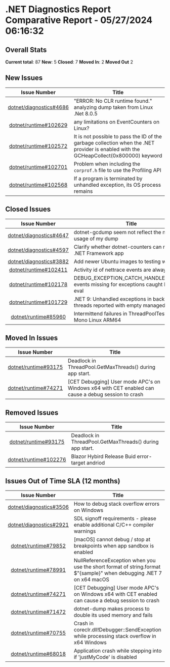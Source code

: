 # .NET Diagnostics Report Comparative Report - 05/27/2024 06:16:32

## Overall Stats

**Current total**: 87
**New**: 5
**Closed**: 7
**Moved In**: 2
**Moved Out** 2

## New Issues

| **Issue Number** | **Title** |
| :--------------: | --------- |
| [dotnet/diagnostics#4686](https://github.com/dotnet/diagnostics/issues/4686) | "ERROR: No CLR runtime found." analyzing dump taken from Linux .Net 8.0.5 |
| [dotnet/runtime#102629](https://github.com/dotnet/runtime/issues/102629) | any limitations on EventCounters on Linux? |
| [dotnet/runtime#102572](https://github.com/dotnet/runtime/issues/102572) | It is not possible to pass the ID of the garbage collection when the .NET provider is enabled with the GCHeapCollect(0x800000) keyword |
| [dotnet/runtime#102701](https://github.com/dotnet/runtime/issues/102701) | Problem when including the `corprof.h` file to use the Profiling API |
| [dotnet/runtime#102568](https://github.com/dotnet/runtime/issues/102568) | If a program is terminated by unhandled exception, its OS process remains |

## Closed Issues

| **Issue Number** | **Title** |
| :--------------: | --------- |
| [dotnet/diagnostics#4647](https://github.com/dotnet/diagnostics/issues/4647) | dotnet-gcdump seem not reflect the memory usage of my dump |
| [dotnet/diagnostics#4597](https://github.com/dotnet/diagnostics/issues/4597) | Clarify whether dotnet-counters can monitor .NET Framework app |
| [dotnet/diagnostics#3882](https://github.com/dotnet/diagnostics/issues/3882) | Add newer Ubuntu images to testing workflows. |
| [dotnet/runtime#102411](https://github.com/dotnet/runtime/issues/102411) | Activity id of nettrace events are always 0   |
| [dotnet/runtime#102178](https://github.com/dotnet/runtime/issues/102178) | DEBUG_EXCEPTION_CATCH_HANDLER_FOUND events missing for exceptions caught by func-eval |
| [dotnet/runtime#101729](https://github.com/dotnet/runtime/issues/101729) | .NET 9: Unhandled exceptions in background threads reported with empty managed frames |
| [dotnet/runtime#85960](https://github.com/dotnet/runtime/issues/85960) | Intermittend failures in ThreadPoolTests on Mono Linux ARM64 |

## Moved In Issues

| **Issue Number** | **Title** |
| :--------------: | --------- |
| [dotnet/runtime#93175](https://github.com/dotnet/runtime/issues/93175) | Deadlock in ThreadPool.GetMaxThreads() during app start. |
| [dotnet/runtime#74271](https://github.com/dotnet/runtime/issues/74271) | [CET Debugging] User mode APC's on Windows x64 with CET enabled can cause a debug session to crash  |

## Removed Issues

| **Issue Number** | **Title** |
| :--------------: | --------- |
| [dotnet/runtime#93175](https://github.com/dotnet/runtime/issues/93175) | Deadlock in ThreadPool.GetMaxThreads() during app start. |
| [dotnet/runtime#102276](https://github.com/dotnet/runtime/issues/102276) | Blazor Hybird Release Buid error-target andriod |

## Issues Out of Time SLA (12 months)

| **Issue Number** | **Title** |
| :--------------: | --------- |
| [dotnet/diagnostics#3506](https://github.com/dotnet/diagnostics/issues/3506) | How to debug stack overflow errors on Windows |
| [dotnet/diagnostics#2921](https://github.com/dotnet/diagnostics/issues/2921) | SDL signoff requirements - please enable additional C/C++ compiler warnings |
| [dotnet/runtime#79852](https://github.com/dotnet/runtime/issues/79852) | [macOS] cannot debug / stop at breakpoints when app sandbox is enabled |
| [dotnet/runtime#78991](https://github.com/dotnet/runtime/issues/78991) | NullReferenceException when you use the short format of string.format $"{sample}" when debugging .NET 7 on x64 macOS |
| [dotnet/runtime#74271](https://github.com/dotnet/runtime/issues/74271) | [CET Debugging] User mode APC's on Windows x64 with CET enabled can cause a debug session to crash  |
| [dotnet/runtime#71472](https://github.com/dotnet/runtime/issues/71472) | dotnet-dump makes process to double its used memory and fails |
| [dotnet/runtime#70755](https://github.com/dotnet/runtime/issues/70755) | Crash in coreclr.dll!Debugger::SendException while processing stack overflow in x64 Windows |
| [dotnet/runtime#68018](https://github.com/dotnet/runtime/issues/68018) | Application crash while stepping into if 'justMyCode' is disabled |

